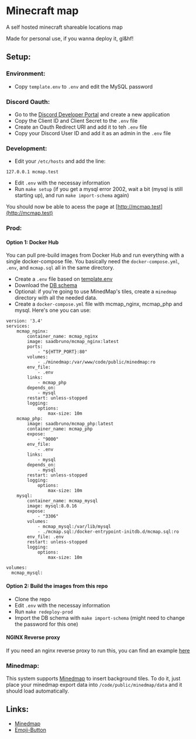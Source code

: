 # Minecraft map
A self hosted minecraft shareable locations map

Made for personal use, if you wanna deploy it, gl&hf!

## Setup:

### Environment:
- Copy `template.env` to `.env` and edit the MySQL password

### Discord Oauth:
- Go to the [Discord Developer Portal](https://discord.com/developers/applications) and create a new application
- Copy the Client ID and Client Secret to the `.env` file
- Create an Oauth Redirect URI and add it to teh `.env` file
- Copy your Discord User ID and add it as an admin in the `.env` file

### Development:
- Edit your `/etc/hosts` and add the line:
```
127.0.0.1 mcmap.test
```
- Edit `.env` with the necessay information
- Run `make setup` (if you get a mysql error 2002, wait a bit (mysql is still starting up), and run `make import-schema` again)

You should now be able to acess the page at [http://mcmap.test](http://mcmap.test)

### Prod:
#### Option 1: Docker Hub
You can pull pre-build images from Docker Hub and run everything with a single docker-compose file.
You basically need the `docker-compose.yml`, `.env`, and `mcmap.sql` all in the same directory.

- Create a `.env` file based on [template.env](https://raw.githubusercontent.com/saadbruno/minecraft-map/master/template.env)
- Download the [DB schema](https://raw.githubusercontent.com/saadbruno/minecraft-map/master/docker/mysql/mcmap.sql)
- Optional: if you're going to use MinedMap's tiles, create a `minedmap` directory with all the needed data.
- Create a `docker-compose.yml` file with mcmap_nginx, mcmap_php and mysql. Here's one you can use:
```
version: '3.4'
services:
    mcmap_nginx:
        container_name: mcmap_nginx
        image: saadbruno/mcmap_nginx:latest
        ports:
            - "${HTTP_PORT}:80"
        volumes:
            - ./minedmap:/var/www/code/public/minedmap:ro
        env_file:
            - .env
        links:
            - mcmap_php
        depends_on:
            - mysql
        restart: unless-stopped
        logging:
            options:
                max-size: 10m
    mcmap_php:
        image: saadbruno/mcmap_php:latest
        container_name: mcmap_php
        expose:
            - "9000"
        env_file:
            - .env
        links:
            - mysql
        depends_on:
            - mysql
        restart: unless-stopped
        logging:
            options:
                max-size: 10m
    mysql:
        container_name: mcmap_mysql
        image: mysql:8.0.16
        expose:
            - "3306"
        volumes:
            - mcmap_mysql:/var/lib/mysql
            - ./mcmap.sql:/docker-entrypoint-initdb.d/mcmap.sql:ro
        env_file: .env
        restart: unless-stopped
        logging:
            options:
                max-size: 10m

volumes:
  mcmap_mysql:
```

#### Option 2: Build the images from this repo
- Clone the repo
- Edit `.env` with the necessay information
- Run `make redeploy-prod`
- Import the DB schema with `make import-schema` (might need to change the password for this one)

#### NGINX Reverse proxy
If you need an nginx reverse proxy to run this, you can find an example [here](https://github.com/saadbruno/minecraft-map/blob/master/docker/nginx/prod/reverse-proy.conf)

### Minedmap:
This system supports [Minedmap](https://github.com/NeoRaider/MinedMap) to insert background tiles. To do it, just place your minedmap export data into `/code/public/minedmap/data` and it should load automatically.

## Links:
- [Minedmap](https://github.com/NeoRaider/MinedMap)
- [Emoji-Button](https://github.com/joeattardi/emoji-button)

